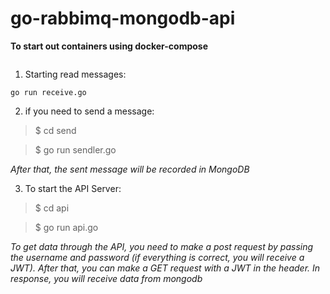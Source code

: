 # go-rabbimq-mongodb-api

**To start out containers using docker-compose**
```docker-compose up --build
```
1. Starting read messages:
```cd receive
go run receive.go
```
2. if  you need to send a message:
> $ cd send

> $ go run sendler.go

_After that, the sent message will be recorded in MongoDB_

3. To start the API Server:
> $ cd api

> $ go run api.go


_To get data through the API, you need to make a post request by passing the username and password (if everything is correct, you will receive a JWT).
After that, you can make a GET request with a JWT in the header.
In response, you will receive data from mongodb_